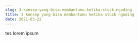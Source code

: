 ```yaml
---
slug: 3-konsep-yang-bisa-membantumu-ketika-stuck-ngoding
title: 3 konsep yang bisa membantumu ketika stuck ngoding
date: 2021-03-22
---
```

tes lorem ipsum